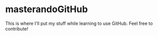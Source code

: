 # masterandoGitHub
This is where I'll put my stuff while learning to use GitHub.
Feel free to contribute!

